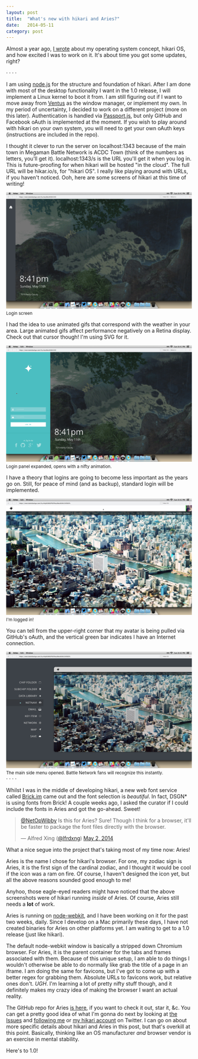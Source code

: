 ```yaml
---
layout: post
title:  "What's new with hikari and Aries?"
date:   2014-05-11
category: post
---
```


Almost a year ago, <a href="/thoughts/the-future-of-the-operating-system">I wrote</a> about my operating system concept, hikari OS, and how excited I was to work on it. It's about time you got some updates, right?

<div class="hr">
	<span>&middot;</span>
	<span>&middot;</span>
	<span>&middot;</span>
	<span>&middot;</span>
</div>

I am using <a href="http://nodejs.org" target="_blank">node.js</a> for the structure and foundation of hikari. After I am done with most of the desktop functionality I want in the 1.0 release, I will implement a Linux kernel to boot it from. I am still figuring out if I want to move away from <a href="https://github.com/rlamana/Ventus" target="_blank">Ventus</a> as the window manager, or implement my own. In my period of uncertainty, I decided to work on a different project (more on this later). Authentication is handled via <a href="http://passportjs.org" target="_blank">Passport.js</a>, but only GitHub and Facebook oAuth is implemented at the moment. If you wish to play around with hikari on your own system, you will need to get your own oAuth keys (instructions are included in the repo).

I thought it clever to run the server on <span class="mono">localhost:1343</span> because of the main town in Megaman Battle Network is ACDC Town (think of the numbers as letters, you'll get it). <span class="mono">localhost:1343/s</span> is the URL you'll get it when you log in. This is future-proofing for when hikari will be hosted "in the cloud". The full URL will be <span class="mono">hikar.io/s</span>, for "hikari OS". I really like playing around with URLs, if you haven't noticed. Ooh, here are some screens of hikari at this time of writing!

<div>
	<a href="/images/thoughts/wnwhaa/01.jpg"><img src="/images/thoughts/wnwhaa/01.jpg" alt=""/></a>
	<small>Login screen</small>
</div>

I had the idea to use animated gifs that correspond with the weather in your area. Large animated gifs affect performance negatively on a Retina display. Check out that cursor though! I'm using SVG for it.

<div>
	<a href="/images/thoughts/wnwhaa/02.jpg"><img src="/images/thoughts/wnwhaa/02.jpg" alt=""/></a>
	<small>Login panel expanded, opens with a nifty animation.</small>
</div>

I have a theory that logins are going to become less important as the years go on. Still, for peace of mind (and as backup), standard login will be implemented.

<div>
	<a href="/images/thoughts/wnwhaa/03.jpg"><img src="/images/thoughts/wnwhaa/03.jpg" alt=""/></a>
	<small>I'm logged in!</small>
</div>

You can tell from the upper-right corner that my avatar is being pulled via GitHub's oAuth, and the vertical green bar indicates I have an Internet connection.

<div>
	<a href="/images/thoughts/wnwhaa/04.jpg"><img src="/images/thoughts/wnwhaa/04.jpg" alt=""/></a>
	<small>The main side menu opened. Battle Network fans will recognize this instantly.</small>
</div>

<div class="hr">
	<span>&middot;</span>
	<span>&middot;</span>
	<span>&middot;</span>
	<span>&middot;</span>
</div>

Whilst I was in the middle of developing hikari, a new web font service called <a href="http://brick.im" target="_blank">Brick.im</a> came out and the font selection is *beautiful*. In fact, DSGN* is using fonts from Brick! A couple weeks ago, I asked the curator if I could include the fonts in Aries and got the go-ahead. Sweet!

<blockquote class="twitter-tweet" lang="en"><p><a href="https://twitter.com/NetOpWibby">@NetOpWibby</a> Is this for Aries? Sure! Though I think for a browser, it&#39;ll be faster to package the font files directly with the browser.</p>&mdash; Alfred Xing (<a href="https://twitter.com/lfrdxng">@lfrdxng</a>) <a href="https://twitter.com/lfrdxng/statuses/462260062400950272">May 2, 2014</a></blockquote>

What a nice segue into the project that's taking most of my time now: Aries!

Aries is the name I chose for hikari's browser. For one, my zodiac sign is Aries, it is the first sign of the cardinal zodiac, and I thought it would be cool if the icon was a ram on fire. Of course, I haven't designed the icon yet, but all the above reasons sounded good enough to me!

Anyhoo, those eagle-eyed readers might have noticed that the above screenshots were of hikari running *inside* of Aries. Of course, Aries still needs a **lot** of work.

Aries is running on <a href="https://github.com/rogerwang/node-webkit" target="_blank">node-webkit</a>, and I have been working on it for the past two weeks, daily. Since I develop on a Mac primarily these days, I have not created binaries for Aries on other platforms yet. I am waiting to get to a 1.0  release (just like hikari).

The default node-webkit window is basically a stripped down Chromium browser. For Aries, it is the parent container for the tabs and frames associated with them. Because of this unique setup, I am able to do things I wouldn't otherwise be able to do normally like grab the title of a page in an iframe. I am doing the same for favicons, but I've got to come up with a better regex for grabbing them. Absolute URLs to favicons work, but relative ones don't. *UGH*. I'm learning a lot of pretty nifty stuff though, and it definitely makes my crazy idea of making the browser I want an actual reality.

The GitHub repo for Aries <a href="https://github.com/IdeasNeverCease/Aries" target="_blank">is here</a>, if you want to check it out, star it, &c. You can get a pretty good idea of what I'm gonna do next by looking at <a href="https://github.com/IdeasNeverCease/Aries/issues" target="_blank">the Issues</a> and <a href="https://twitter.com/intent/user?screen_name=netopwibby" target="_blank">following me</a> or <a href="https://twitter.com/intent/user?screen_name=tadashihikari" target="_blank">my hikari account</a> on Twitter. I can go on about more specific details about hikari and Aries in this post, but that's overkill at this point. Basically, thinking like an OS manufacturer *and* browser vendor is an exercise in mental stability.

Here's to 1.0!